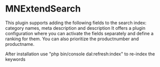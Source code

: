 # MNExtendSearch

This plugin supports adding the following fields to the search index: category names, meta description and description
It offers a plugin configuration where you can activate the fields separately and define a ranking for them. You can also prioritize the productnumber and productname.


After installation use "php bin/console dal:refresh:index" to re-index the keywords